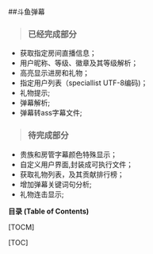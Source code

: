 ##斗鱼弹幕
> ### 已经完成部分
- 获取指定房间直播信息；
- 用户昵称、等级、徽章及其等级解析；
- 高亮显示进房和礼物；
- 指定用户列表（speciallist UTF-8编码)；
- 礼物提示;
- 弹幕解析;
- 弹幕转ass字幕文件;
> ### 待完成部分
- 贵族和房管字幕颜色特殊显示；
- 自定义用户界面,封装成可执行文件；
- 获取礼物列表，及其贡献排行榜；
- 增加弹幕关键词句分析;
- 礼物连击显示;

**目录 (Table of Contents)**

[TOCM]

[TOC]
